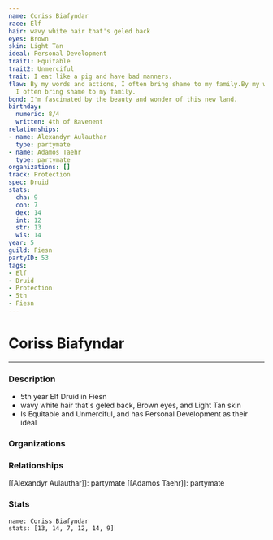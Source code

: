 ```yaml
---
name: Coriss Biafyndar
race: Elf
hair: wavy white hair that's geled back
eyes: Brown
skin: Light Tan
ideal: Personal Development
trait1: Equitable
trait2: Unmerciful
trait: I eat like a pig and have bad manners.
flaw: By my words and actions, I often bring shame to my family.By my words and actions,
  I often bring shame to my family.
bond: I'm fascinated by the beauty and wonder of this new land.
birthday:
  numeric: 8/4
  written: 4th of Ravenent
relationships:
- name: Alexandyr Aulauthar
  type: partymate
- name: Adamos Taehr
  type: partymate
organizations: []
track: Protection
spec: Druid
stats:
  cha: 9
  con: 7
  dex: 14
  int: 12
  str: 13
  wis: 14
year: 5
guild: Fiesn
partyID: 53
tags:
- Elf
- Druid
- Protection
- 5th
- Fiesn
---
```

# Coriss Biafyndar
---
### Description
- 5th year Elf Druid in Fiesn
- wavy white hair that's geled back, Brown eyes, and Light Tan skin
- Is Equitable and Unmerciful, and has Personal Development as their ideal

### Organizations
### Relationships
[[Alexandyr Aulauthar]]: partymate
[[Adamos Taehr]]: partymate
### Stats
```statblock
name: Coriss Biafyndar
stats: [13, 14, 7, 12, 14, 9]
```